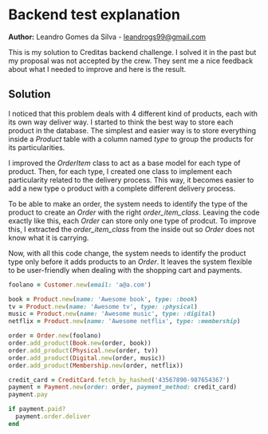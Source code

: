 # Backend test explanation

**Author:** Leandro Gomes da Silva - [leandrogs99@gmail.com](leandrogs99@gmail.com)

This is my solution to Creditas backend challenge. I solved it in the past but
my proposal was not accepted by the crew. They sent me a nice feedback about
what I needed to improve and here is the result.

## Solution

I noticed that this problem deals with 4 different kind of products, each with
its own way deliver way. I started to think the best way to store each product
in the database. The simplest and easier way is to store everything inside a
*Product* table with a column named *type* to group the products for its
particularities.

I improved the *OrderItem* class to act as a base model for each type of
product. Then, for each type, I created one class to implement each
particularity related to the delivery process. This way, it becomes easier to
add a new type o product with a complete different delivery process.

To be able to make an order, the system needs to identify the type of the
product to create an *Order* with the right *order_item_class*. Leaving the code
exactly like this, each *Order* can store only one type of prodcut. To improve
this, I extracted the *order_item_class* from the inside out so *Order* does not
know what it is carrying.

Now, with all this code change, the system needs to identify the product type
only before it adds products to an *Order*. It leaves the system flexible to be
user-friendly when dealing with the shopping cart and payments.

```ruby
foolano = Customer.new(email: 'a@a.com')

book = Product.new(name: 'Awesome book', type: :book)
tv = Product.new(name: 'Awesome tv', type: :physical)
music = Product.new(name: 'Awesome music', type: :digital)
netflix = Product.new(name: 'Awesome netflix', type: :membership)

order = Order.new(foolano)
order.add_product(Book.new(order, book))
order.add_product(Physical.new(order, tv))
order.add_product(Digital.new(order, music))
order.add_product(Membership.new(order, netflix))

credit_card = CreditCard.fetch_by_hashed('43567890-987654367')
payment = Payment.new(order: order, payment_method: credit_card)
payment.pay

if payment.paid?
  payment.order.deliver
end
```

